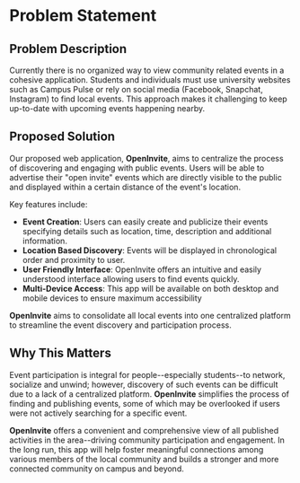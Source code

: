 # Problem Statement

## Problem Description

Currently there is no organized way to view community related events in a cohesive application. Students and individuals must use university websites such as Campus Pulse or rely on social media (Facebook, Snapchat, Instagram) to find local events. This approach makes it challenging to keep up-to-date with upcoming events happening nearby. 

## Proposed Solution

Our proposed web application, **OpenInvite**, aims to centralize the process of discovering and engaging with public events. Users will be able to advertise their "open invite" events which are directly visible to the public and displayed within a certain distance of the event's location. 

Key features include:

- **Event Creation**: Users can easily create and publicize their events specifying details such as location, time, description and additional information.
- **Location Based Discovery**: Events will be displayed in chronological order and proximity to user.
- **User Friendly Interface**: OpenInvite offers an intuitive and easily understood interface allowing users to find events quickly.
- **Multi-Device Access**: This app will be available on both desktop and mobile devices to ensure maximum accessibility

**OpenInvite** aims to consolidate all local events into one centralized platform to streamline the event discovery and participation process. 

## Why This Matters

Event participation is integral for people--especially students--to network, socialize and unwind; however, discovery of such events can be difficult due to a lack of a centralized platform. **OpenInvite** simplifies the process of finding and publishing events, some of which may be overlooked if users were not actively searching for a specific event.

**OpenInvite** offers a convenient and comprehensive view of all published activities in the area--driving community participation and engagement. In the long run, this app will help foster meaningful connections among various members of the local community and builds a stronger and more connected community on campus and beyond. 



